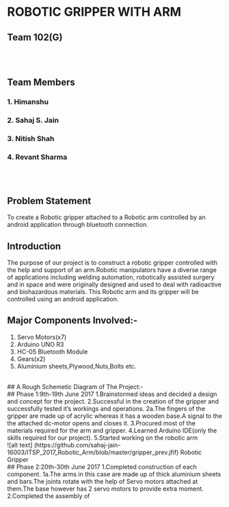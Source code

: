 # ROBOTIC GRIPPER WITH ARM
## Team 102(G)
</br></br>
## Team Members
### 1. Himanshu
### 2. Sahaj S. Jain
### 3. Nitish Shah
### 4. Revant Sharma
</br></br>
## Problem Statement
To create a Robotic gripper attached to a Robotic arm controlled by an android application through bluetooth connection.
</br>
## Introduction
The purpose of our project is to construct a robotic gripper controlled with the help and support of an arm.Robotic manipulators have a diverse range of applications including welding automation, robotically assisted surgery and in space and were originally designed and used to deal with radioactive and biohazardous materials. This Robotic arm and its gripper will be controlled using an android application.
</br>
## Major Components Involved:-
1. Servo Motors(x7)
2. Arduino UNO R3
3. HC-05 Bluetooth Module
4. Gears(x2)
5. Aluminium sheets,Plywood,Nuts,Bolts etc.
</br>
## A Rough Schemetic Diagram of The Project:- 
</br>
## Phase 1:9th-19th June 2017
1.Brainstormed ideas and decided a design and concept for the project.
2.Successful in the creation of the gripper and successfully tested it’s workings and operations.
2a.The fingers of the gripper are made up of acrylic whereas it has a wooden base.A signal to the the attached dc-motor opens and closes it.
3.Procured most of the materials required for the arm and gripper.
4.Learned Arduino IDE(only the skills required for our project).
5.Started working on the robotic arm
</br>
![alt text] (https://github.com/sahaj-jain-16003/ITSP_2017_Robotic_Arm/blob/master/gripper_prev.jfif)
Robotic Gripper
</br>
## Phase 2:20th-30th June 2017
1.Completed construction of each component.
1a.The arms  in this case are made up of thick aluminium sheets and bars.The joints rotate with the help of Servo motors attached at them.The base however has 2 servo motors to provide extra moment. 
2.Completed the assembly of 
